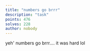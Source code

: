 ```yaml
---
title: "numbers go brrr"
description: "task"
points: 476
solves: 228
author: nobody
---
```


yeh' numbers go brrr.... it was hard lol
